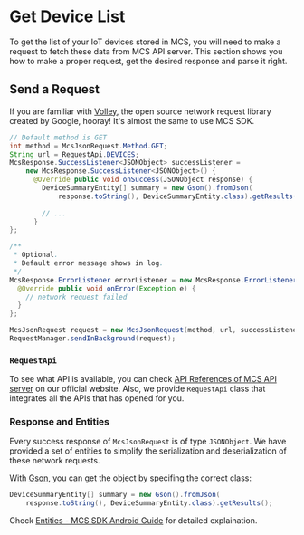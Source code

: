 # Get Device List

To get the list of your IoT devices stored in MCS, you will need to make a request to fetch these data from MCS API server. This section shows you how to make a proper request, get the desired response and parse it right.

## Send a Request

If you are familiar with [Volley][volley], the open source network request library created by Google, hooray! It's almost the same to use MCS SDK. 

```java
// Default method is GET 
int method = McsJsonRequest.Method.GET;
String url = RequestApi.DEVICES;
McsResponse.SuccessListener<JSONObject> successListener =
    new McsResponse.SuccessListener<JSONObject>() {
      @Override public void onSuccess(JSONObject response) {
        DeviceSummaryEntity[] summary = new Gson().fromJson(
            response.toString(), DeviceSummaryEntity.class).getResults();
            
        // ...
      }
};

/**
 * Optional.
 * Default error message shows in log.
 */
McsResponse.ErrorListener errorListener = new McsResponse.ErrorListener() {
  @Override public void onError(Exception e) {
    // network request failed
  }
};

McsJsonRequest request = new McsJsonRequest(method, url, successListener, errorListener);
RequestManager.sendInBackground(request);
```

### `RequestApi`

To see what API is available, you can check [API References of MCS API server][mcs-api] on our official website. Also, we provide `RequestApi` class that integrates all the APIs that has opened for you.

### Response and Entities 

Every success response of `McsJsonRequest` is of type `JSONObject`. We have provided a set of entities to simplify the serialization and deserialization of these network requests.

With [Gson][gson], you can get the object by specifing the correct class: 

```java
DeviceSummaryEntity[] summary = new Gson().fromJson(
    response.toString(), DeviceSummaryEntity.class).getResults();
```

Check [Entities - MCS SDK Android Guide][sdk-guide-entities] for detailed explaination.



[mcs-api]: https://mcs.mediatek.com/resources/latest/api_references/
[sdk-guide-entities]: https://mtk-mcs.gitbooks.io/mcs-sdk-android-guide/content/entities.html

[volley]: https://android.googlesource.com/platform/frameworks/volley/
[gson]: https://github.com/google/gson